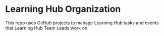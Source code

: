 # Learning Hub Organization
This repo uses GitHub projects to manage Learning Hub tasks and events that Learning Hub Team Leads work on
